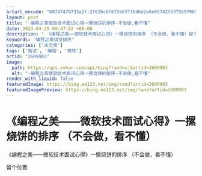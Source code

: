```yaml
---
arturl_encode: "68747470733a2f:2f626c6f672e6373646e2e6e65742f63756970656e67666569:312f61727469636c652f64657461696c732f32363039393033"
layout: post
title: "-编程之美微软技术面试心得一摞烧饼的排序-不会做,看不懂"
date: 2023-04-25 09:47:52 +08:00
description: " 《编程之美——微软技术面试心得》一摞烧饼的排序 （不会做，看不懂）留个位置_编程之美烧饼排序"
keywords: "编程之美烧饼排序"
categories: ['未分类']
tags: ['面试', '编程', '微软']
artid: "2609903"
image:
  path: https://api.vvhan.com/api/bing?rand=sj&artid=2609903
  alt: "-编程之美微软技术面试心得一摞烧饼的排序-不会做,看不懂"
render_with_liquid: false
featuredImage: https://bing.ee123.net/img/rand?artid=2609903
featuredImagePreview: https://bing.ee123.net/img/rand?artid=2609903
---
```


# 《编程之美——微软技术面试心得》一摞烧饼的排序 （不会做，看不懂）

《编程之美——微软技术面试心得》一摞烧饼的排序 （不会做，看不懂）

留个位置